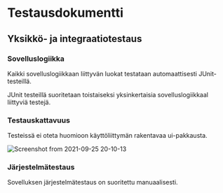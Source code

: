 # Testausdokumentti

## Yksikkö- ja integraatiotestaus

### Sovelluslogiikka

Kaikki sovelluslogiikkaan liittyvän luokat testataan automaattisesti JUnit-testeillä. 

JUnit testeillä suoritetaan toistaiseksi yksinkertaisia sovelluslogiikkaal liittyviä testejä.

### Testauskattavuus

Testeissä ei oteta huomioon käyttöliittymän rakentavaa ui-pakkausta.

![Screenshot from 2021-09-25 20-10-13](https://user-images.githubusercontent.com/46067482/134780545-5e54ecf5-4c3e-49a5-8e9b-f0292f22abea.png)

### Järjestelmätestaus

Sovelluksen järjestelmätestaus on suoritettu manuaalisesti.
